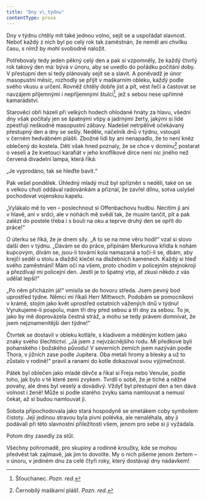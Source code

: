 ```yaml
---
title: "Dny v\_týdnu"
contentType: prose
---
```


Dny v týdnu chtěly mít také jednou volno, sejít se a uspořádat slavnost. Neboť každý z nich byl po celý rok tak zaměstnán, že neměl ani chvilku času, s nímž by mohl svobodně naložit.

Potřebovaly tedy jeden pěkný celý den a pak si vzpomněly, že každý čtvrtý rok takový den má: bývá v únoru, aby se uvedlo do pořádku počítání doby. V přestupní den si tedy plánovaly sejít se a slavit. A poněvadž je únor masopustní měsíc, rozhodly se přijít v maškarním obleku, každý podle svého vkusu a určení. Rovněž chtěly dobře jíst a pít, vést řeči a častovat se navzájem příjemnými i nepříjemnými štulci[^22], jež s sebou nese upřímné kamarádství.

Starověcí obři házeli při velkých hodech ohlodané hnáty za hlavu, všední dny však počítaly jen se špatnými vtipy a jadrnými žerty, jakými si lidé zpestřují neškodné masopustní zábavy. Nadešel netrpělivě očekávaný přestupný den a dny se sešly. Neděle, náčelník dnů v týdnu, vstoupil v černém hedvábném plášti. Zbožné lidi by ani nenapadlo, že to není kněz oblečený do kostela. Děti však hned poznaly, že se chce v dominu[^23] postarat o veselí a že kvetoucí karafiát v jeho knoflíkové dírce není nic jiného než červená divadelní lampa, která říká:

„Je vyprodáno, tak se hleďte bavit.“

Pak vešel pondělek. Úhledný mladý muž byl spřízněn s nedělí, také on se s velkou chutí oddával radovánkám a přiznal, že zavřel dílnu, sotva uslyšel pochodovat vojenskou kapelu.

„Vylákalo mě to ven – poslechnout si Offenbachovu hudbu. Necítím ji ani v hlavě, ani v srdci, ale v nohách mě svědí tak, že musím tančit, pít a pak zalézt do postele třeba i s boulí na oku a teprve druhý den se opřít do práce!“

O úterku se říká, že je dnem síly. „A to se na mne věru hodí!“ vzal si slovo další den v týdnu. „Dávám se do práce, připínám Merkurova křídla k nohám kupcovým, dívám se, jsou-li tovární kola namazaná a točí-li se, dbám, aby krejčí seděl u stolu a dlaždič klečel na dlažebních kamenech. Každý si hleď svého zaměstnání! Mám oči na všem, proto chodím v policejním stejnokroji a přezdívají mi policejní den. Jestli je to špatný vtip, ať zkusí někdo z vás udělat lepší!“

„Po něm přicházím já!“ vmísila se do hovoru středa. Jsem pevný bod uprostřed týdne. Němci mi říkali Herr Mittwoch. Podobám se pomocníkovi v krámě, stojím jako květ uprostřed ostatních vážených dnů v týdnu! Vyrukujeme-li pospolu, mám tři dny před sebou a tři dny za sebou. To je, jako by mě doprovázela čestná stráž, a mohu se tedy právem domnívat, že jsem nejznamenitější den týdne!“

Čtvrtek se dostavil v obleku kotláře, s kladivem a měděným kotlem jako znaky svého šlechtictví. „Já jsem z nejvzácnějšího rodu. Mí předkové byli pohanského i božského původu! V severních zemích jsem nazýván podle Thora, v jižních zase podle Jupitera. Oba metali hromy a blesky a už to zůstalo v rodině!“ pravil a ranami do kotle dokazoval svou výjimečnost.

Pátek byl oblečen jako mladé děvče a říkal si Freja nebo Ve­nuše, podle toho, jak bylo v té které zemi zvykem. Tvrdil o sobě, že je tiché a něžné povahy, ale dnes byl veselý a dovádivý. Vždyť byl přestupní den a ten dává volnost i ženě! Může si podle starého zvyku sama namlouvat a nemusí čekat, až si budou namlouvat ji.

Sobota připochodovala jako stará hospodyně se smetákem coby symbolem čistoty. Její jedinou stravou byla pivní polévka, ale nenaléhala, aby ji podávali při této slavnostní příležitosti všem, jenom pro sebe si ji vyžádala.

Potom dny zasedly za stůl.

Všechny pohromadě, pro skupiny a rodinné kroužky, kde se mohou předvést tak zajímavě, jak jim to dovolíte. My o nich píšeme jenom žertem – v únoru, v jediném dnu za celé čtyři roky, který dostávají dny nádavkem!

[^22]: Šťouchanec. _Pozn. red._

[^23]: Černobílý maškarní plášť. _Pozn. red._
